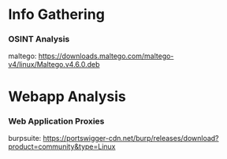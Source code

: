 # Info Gathering
### OSINT Analysis
maltego: https://downloads.maltego.com/maltego-v4/linux/Maltego.v4.6.0.deb

# Webapp Analysis
### Web Application Proxies
burpsuite: https://portswigger-cdn.net/burp/releases/download?product=community&type=Linux
